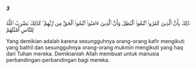 ##### 3

<span class="ayah">ذَٰلِكَ بِأَنَّ ٱلَّذِينَ كَفَرُوا۟ ٱتَّبَعُوا۟ ٱلْبَٰطِلَ وَأَنَّ ٱلَّذِينَ ءَامَنُوا۟ ٱتَّبَعُوا۟ ٱلْحَقَّ مِن رَّبِّهِمْ ۚ كَذَٰلِكَ يَضْرِبُ ٱللَّهُ لِلنَّاسِ أَمْثَٰلَهُمْ</span>

<span class="ayah_translation">Yang demikian adalah karena sesungguhnya orang-orang kafir mengikuti yang bathil dan sesungguhnya orang-orang mukmin mengikuti yang haq dari Tuhan mereka. Demikianlah Allah membuat untuk manusia perbandingan-perbandingan bagi mereka.</span>
